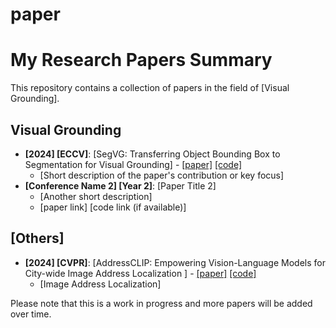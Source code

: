 # paper

# My Research Papers Summary

This repository contains a collection of papers in the field of [Visual Grounding].

## Visual Grounding
- **[2024] [ECCV]**: [SegVG: Transferring Object Bounding Box to Segmentation for Visual Grounding] - [\[paper\]](https://arxiv.org/abs/2407.03200) [\[code\]]([github.com/WeitaiKang/SegVG](https://github.com/WeitaiKang/SegVG))
  - [Short description of the paper's contribution or key focus]
- **[Conference Name 2] [Year 2]**: [Paper Title 2]
  - [Another short description]
  - [paper link] [code link (if available)]


## [Others]
- **[2024] [CVPR]**: [AddressCLIP: Empowering Vision-Language Models for City-wide Image Address Localization
] - [\[paper\]](https://arxiv.org/abs/2407.03200) [\[code\]]([github.com/WeitaiKang/SegVG](https://github.com/WeitaiKang/SegVG))
  - [Image Address Localization]


Please note that this is a work in progress and more papers will be added over time.
